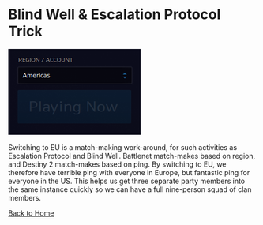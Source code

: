 # Blind Well & Escalation Protocol Trick

![](image5-f57fa56f-a129-4592-b4d1-f5dcf3caf20e.png)

Switching to EU is a match-making work-around, for such activities as Escalation Protocol and Blind Well. Battlenet match-makes based on region, and Destiny 2 match-makes based on ping. By switching to EU, we therefore have terrible ping with everyone in Europe, but fantastic ping for everyone in the US. This helps us get three separate party members into the same instance quickly so we can have a full nine-person squad of clan members.

[Back to Home](https://snowstormclan.github.io/Welcome-Packet/)
